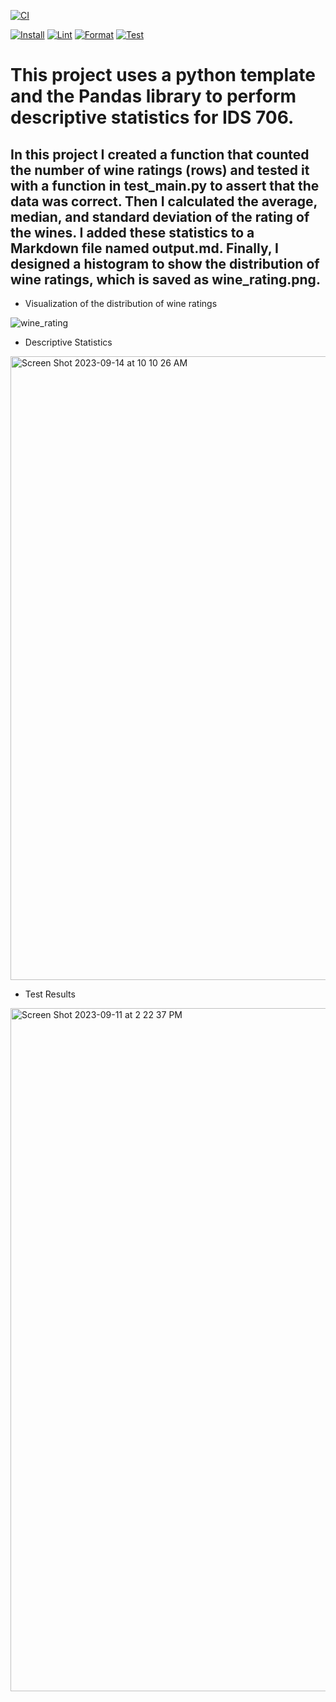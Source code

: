 
[![CI](https://github.com/tommymmcguire/IndividProj1/actions/workflows/python.yml/badge.svg)](https://github.com/tommymmcguire/IndividProj1/actions/workflows/python.yml)

[![Install](https://github.com/tommymmcguire/IndividProj1/actions/workflows/install.yml/badge.svg)](https://github.com/tommymmcguire/IndividProj1/actions/workflows/install.yml)
[![Lint](https://github.com/tommymmcguire/IndividProj1/actions/workflows/lint.yml/badge.svg)](https://github.com/tommymmcguire/IndividProj1/actions/workflows/lint.yml)
[![Format](https://github.com/tommymmcguire/IndividProj1/actions/workflows/format.yml/badge.svg)](https://github.com/tommymmcguire/IndividProj1/actions/workflows/format.yml)
[![Test](https://github.com/tommymmcguire/IndividProj1/actions/workflows/test.yml/badge.svg)](https://github.com/tommymmcguire/IndividProj1/actions/workflows/test.yml)

# This project uses a python template and the Pandas library to perform descriptive statistics for IDS 706. 
## In this project I created a function that counted the number of wine ratings (rows) and tested it with a function in test_main.py to assert that the data was correct. Then I calculated the average, median, and standard deviation of the rating of the wines. I added these statistics to a Markdown file named output.md. Finally, I designed a histogram to show the distribution of wine ratings, which is saved as wine_rating.png. 

* Visualization of the distribution of wine ratings
  
![wine_rating](https://github.com/tommymmcguire/pandasdescript/assets/141086024/4703fd7b-7e56-4b55-8adb-4fea7237eea1)

* Descriptive Statistics

<img width="998" alt="Screen Shot 2023-09-14 at 10 10 26 AM" src="https://github.com/tommymmcguire/polarsdescript/assets/141086024/6db5f72d-5ff2-48c2-9263-60e3cf5ffc59">


* Test Results

<img width="1093" alt="Screen Shot 2023-09-11 at 2 22 37 PM" src="https://github.com/tommymmcguire/pandasdescript/assets/141086024/b328eb2f-d33e-43e8-976b-5747714cd163">
